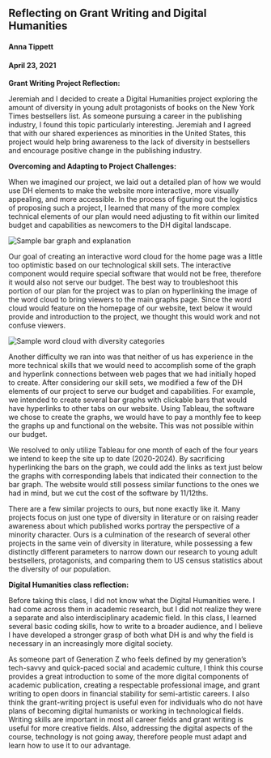 ## Reflecting on Grant Writing and Digital Humanities ##
#### Anna Tippett ####
#### April 23, 2021 ####

**Grant Writing Project Reflection:** 

Jeremiah and I decided to create a Digital Humanities project exploring the amount of diversity in young adult protagonists of books on the New York Times bestsellers list. As someone pursuing a career in the publishing industry, I found this topic particularly interesting. Jeremiah and I agreed that with our shared experiences as minorities in the United States, this project would help bring awareness to the lack of diversity in bestsellers and encourage positive change in the publishing industry. 
 
 **Overcoming and Adapting to Project Challenges:**
 
When we imagined our project, we laid out a detailed plan of how we would use DH elements to make the website more interactive, more visually appealing, and more accessible. In the process of figuring out the logistics of proposing such a project, I learned that many of the more complex technical elements of our plan would need adjusting to fit within our limited budget and capabilities as newcomers to the DH digital landscape. 
 
![Sample bar graph and explanation](https://atippett8.github.io/anna-tippett-CNU/images/bargraph.png)
 
Our goal of creating an interactive word cloud for the home page was a little too optimistic based on our technological skill sets. The interactive component would require special software that would not be free, therefore it would also not serve our budget. The best way to troubleshoot this portion of our plan for the project was to plan on hyperlinking the image of the word cloud to bring viewers to the main graphs page. Since the word cloud would feature on the homepage of our website, text below it would provide and introduction to the project, we thought this would work and not confuse viewers.

![Sample word cloud with diversity categories](https://atippett8.github.io/anna-tippett-CNU/images/wordcloud.png)
 
Another difficulty we ran into was that neither of us has experience in the more technical skills that we would need to accomplish some of the graph and hyperlink connections between web pages that we had initially hoped to create. After considering our skill sets, we modified a few of the DH elements of our project to serve our budget and capabilities. For example, we intended to create several bar graphs with clickable bars that would have hyperlinks to other tabs on our website. Using Tableau, the software we chose to create the graphs, we would have to pay a monthly fee to keep the graphs up and functional on the website. This was not possible within our budget. 
 
We resolved to only utilize Tableau for one month of each of the four years we intend to keep the site up to date (2020-2024). By sacrificing hyperlinking the bars on the graph, we could add the links as text just below the graphs with corresponding labels that indicated their connection to the bar graph. The website would still possess similar functions to the ones we had in mind, but we cut the cost of the software by 11/12ths.
 
There are a few similar projects to ours, but none exactly like it. Many projects focus on just one type of diversity in literature or on raising reader awareness about which published works portray the perspective of a minority character. Ours is a culmination of the research of several other projects in the same vein of diversity in literature, while possessing a few distinctly different parameters to narrow down our research to young adult bestsellers, protagonists, and comparing them to US census statistics about the diversity of our population.
 
**Digital Humanities class reflection:**

Before taking this class, I did not know what the Digital Humanities were. I had come across them in academic research, but I did not realize they were a separate and also interdisciplinary academic field. In this class, I learned several basic coding skills, how to write to a broader audience, and I believe I have developed a stronger grasp of both what DH is and why the field is necessary in an increasingly more digital society. 
 
As someone part of Generation Z who feels defined by my generation’s tech-savvy and quick-paced social and academic culture, I think this course provides a great introduction to some of the more digital components of academic publication, creating a respectable professional image, and grant writing to open doors in financial stability for semi-artistic careers. I also think the grant-writing project is useful even for individuals who do not have plans of becoming digital humanists or working in technological fields. Writing skills are important in most all career fields and grant writing is useful for more creative fields. Also, addressing the digital aspects of the course, technology is not going away, therefore people must adapt and learn how to use it to our advantage. 
